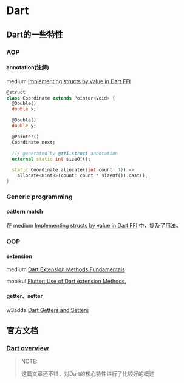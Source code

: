 # Dart 



## Dart的一些特性

### AOP

#### annotation(注解)

medium [Implementing structs by value in Dart FFI](https://medium.com/dartlang/implementing-structs-by-value-in-dart-ffi-1cb1829d11a9) 

```dart
@struct
class Coordinate extends Pointer<Void> {
  @Double()
  double x;

  @Double()
  double y;

  @Pointer()
  Coordinate next;

  /// generated by @ffi.struct annotation
  external static int sizeOf();

  static Coordinate allocate({int count: 1}) =>
    allocate<Uint8>(count: count * sizeOf()).cast();
}
```

### Generic programming

#### pattern match

在 medium [Implementing structs by value in Dart FFI](https://medium.com/dartlang/implementing-structs-by-value-in-dart-ffi-1cb1829d11a9) 中，提及了用法。



### OOP

#### extension 

medium [Dart Extension Methods Fundamentals](https://medium.com/dartlang/extension-methods-2d466cd8b308)

mobikul [Flutter: Use of Dart extension Methods.](https://mobikul.com/flutter-use-of-dart-extension-methods/)



#### getter、setter

w3adda [Dart Getters and Setters](https://www.w3adda.com/dart-tutorial/dart-getters-setters)



## 官方文档



### [Dart overview](https://dart.dev/overview)

> NOTE: 
>
> 这篇文章还不错，对Dart的核心特性进行了比较好的概述
>
> 


